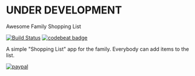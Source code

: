 # UNDER DEVELOPMENT

Awesome Family Shopping List

[![Build Status](https://app.bitrise.io/app/9ef9f8ce1195da18/status.svg?token=i2Y9eWfMq7lmiaPx0aFiAw&branch=master)](https://app.bitrise.io/app/9ef9f8ce1195da18)
[![codebeat badge](https://codebeat.co/badges/4d25f4ed-8614-4729-a982-27b691fe530b)](https://codebeat.co/projects/github-com-fpr0001-android-awesome-family-shopping-list-master)

A simple "Shopping List" app for the family. Everybody can add items to the list.

[![paypal](https://www.paypalobjects.com/en_US/i/btn/btn_donateCC_LG.gif)](https://www.paypal.com/cgi-bin/webscr?cmd=_s-xclick&hosted_button_id=5Y925X6AEUYNJ)

